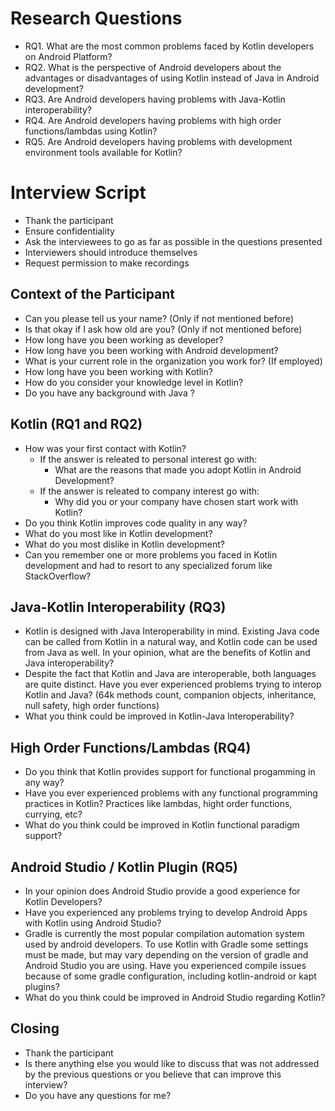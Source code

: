 # Research Questions

- RQ1. What are the most common problems faced by Kotlin developers on Android Platform?
- RQ2. What is the perspective of Android developers about the advantages or disadvantages of using Kotlin instead of Java in Android development?
- RQ3. Are Android developers having problems with Java-Kotlin interoperability?
- RQ4. Are Android developers having problems with high order functions/lambdas using Kotlin?
- RQ5. Are Android developers having problems with development environment tools available for Kotlin?

# Interview Script

- Thank the participant
- Ensure confidentiality
- Ask the interviewees to go as far as possible in the questions presented
- Interviewers should introduce themselves
- Request permission to make recordings

## Context of the Participant

- Can you please tell us your name? (Only if not mentioned before)
- Is that okay if I ask how old are you? (Only if not mentioned before)
- How long have you been working as developer?
- How long have you been working with Android development?
- What is your current role in the organization you work for? (If employed)
- How long have you been working with Kotlin?
- How do you consider your knowledge level in Kotlin?
- Do you have any background with Java ?

## Kotlin (RQ1 and RQ2)

- How was your first contact with Kotlin?
    - If the answer is releated to personal interest go with:
        - What are the reasons that made you adopt Kotlin in Android Development?
    - If the answer is releated to company interest go with:
        - Why did you or your company have chosen start work with Kotlin?
- Do you think Kotlin improves code quality in any way?
- What do you most like in Kotlin development?
- What do you most dislike in Kotlin development?
- Can you remember one or more problems you faced in Kotlin development and had to resort to any specialized forum like StackOverflow?

## Java-Kotlin Interoperability (RQ3)

- Kotlin is designed with Java Interoperability in mind. Existing Java code can be called from Kotlin in a natural way, and Kotlin code can be used from Java as well. In your opinion, what are the benefits of Kotlin and Java interoperability?
- Despite the fact that Kotlin and Java are interoperable, both languages are quite distinct. Have you ever experienced problems trying to interop Kotlin and Java? (64k methods count, companion objects, inheritance, null safety, high order functions)
- What you think could be improved in Kotlin-Java Interoperability?

## High Order Functions/Lambdas (RQ4)

- Do you think that Kotlin provides support for functional progamming in any way?
- Have you ever experienced problems with any functional programming practices in Kotlin? Practices like lambdas, hight order functions, currying, etc?
- What do you think could be improved in Kotlin functional paradigm support?

## Android Studio / Kotlin Plugin (RQ5)

- In your opinion does Android Studio provide a good experience for Kotlin Developers?
- Have you experienced any problems trying to develop Android Apps with Kotlin using Android Studio?
- Gradle is currently the most popular compilation automation system used by android developers. To use Kotlin with Gradle some settings must be made, but may vary depending on the version of gradle and Android Studio you are using. Have you experienced compile issues because of some gradle configuration, including kotlin-android or kapt plugins?
- What do you think could be improved in Android Studio regarding Kotlin?

## Closing

- Thank the participant
- Is there anything else you would like to discuss that was not addressed by the previous questions or you believe that can improve this interview?
- Do you have any questions for me?
